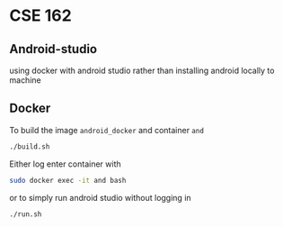 # CSE 162

## Android-studio

using docker with android studio rather than installing android locally to machine

## Docker

To build the image `android_docker` and container `and`
```sh
./build.sh
```

Either log enter container with
```sh
sudo docker exec -it and bash
```
or to simply run android studio without logging in
```sh
./run.sh
```



